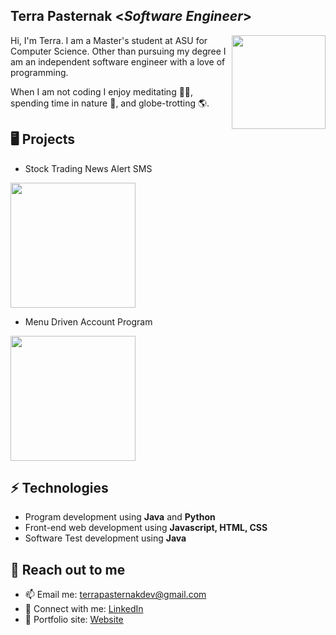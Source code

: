 <h2> Terra Pasternak <<i>Software Engineer</i>></h2>

<img align='right' src='https://user-images.githubusercontent.com/120615847/210158191-56262296-8789-4980-beb7-9c4b8c9031ef.jpg' width='150"'> 

Hi, I'm Terra. I am a Master's student at ASU for Computer Science. Other than pursuing my degree I am an independent
software engineer with a love of programming. 

When I am not coding I enjoy meditating 🧘‍♀️, spending time in nature 🌳, and globe-trotting 🌎.

## 🖥️ Projects
* Stock Trading News Alert SMS
<img align='center' src='https://user-images.githubusercontent.com/120615847/210158338-0d1c6f53-1530-421d-b284-27f10e28943c.jpg' width='200"'>

* Menu Driven Account Program
<img align='center' src='https://user-images.githubusercontent.com/120615847/210158340-57cd1eaf-c32f-4dc8-8078-8980d9cd51d2.jpg' width='200"'>

## ⚡ Technologies
- Program development using **Java** and **Python**
- Front-end web development using **Javascript, HTML, CSS**
- Software Test development using **Java**

## 👋 Reach out to me
- 📫 Email me: [terrapasternakdev@gmail.com](mailto:terrapasternakdev@gmail.com)
- 💼 Connect with me: [LinkedIn](https://www.linkedin.com/in/terrapasternak)
- 🧳 Portfolio site: [Website](https://www.terrapasternakdev.com)

